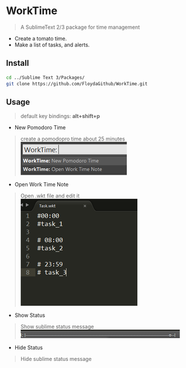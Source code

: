 # WorkTime
> A SublimeText 2/3 package for time management

- Create a tomato time.  
- Make a list of tasks, and alerts.


## Install 
```bash
cd ../Sublime Text 3/Packages/
git clone https://github.com/FloydaGithub/WorkTime.git
```

## Usage
> default key bindings: **alt+shift+p**  


- New Pomodoro Time    
> create a pomodopro time about 25 minutes  
![quick-panel](./res/quick-panel.png)

- Open Work Time Note  
> Open .wkt file and edit it  
![wkt](./res/wkt.png)

- Show Status    
> Show sublime status message
![status-msg](./res/status-msg.png)

- Hide Status    
> Hide sublime status message
